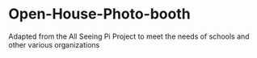 # Open-House-Photo-booth
Adapted from the All Seeing Pi Project to meet the needs of schools and other various organizations
